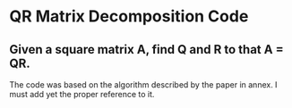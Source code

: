 # QR Matrix Decomposition Code

## Given a square matrix A, find Q and R to that A = QR.

The code was based on the algorithm described by the paper in annex.
I must add yet the proper reference to it.
